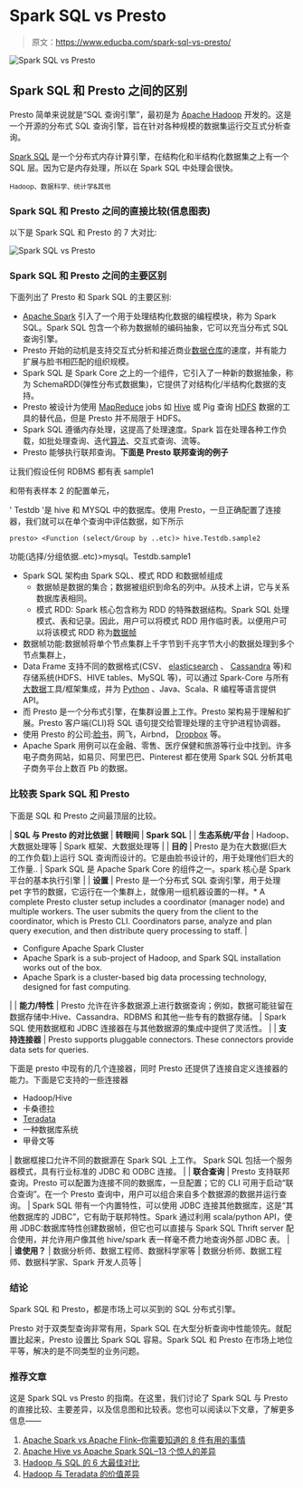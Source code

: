 # Spark SQL vs Presto

> 原文：<https://www.educba.com/spark-sql-vs-presto/>

![Spark SQL vs Presto](img/112578e7eefd724aaa067fbe23678554.png)



## Spark SQL 和 Presto 之间的区别

Presto 简单来说就是“SQL 查询引擎”，最初是为 [Apache Hadoop](https://www.educba.com/hadoop-vs-apache-spark/) 开发的。这是一个开源的分布式 SQL 查询引擎，旨在针对各种规模的数据集运行交互式分析查询。

[Spark SQL](https://www.educba.com/apache-hive-vs-apache-spark-sql/) 是一个分布式内存计算引擎，在结构化和半结构化数据集之上有一个 SQL 层。因为它是内存处理，所以在 Spark SQL 中处理会很快。

<small>Hadoop、数据科学、统计学&其他</small>

### Spark SQL 和 Presto 之间的直接比较(信息图表)

以下是 Spark SQL 和 Presto 的 7 大对比:

![Spark SQL vs Presto](img/6fb3ca387278b23ea18fd8efb075ee32.png)



### Spark SQL 和 Presto 之间的主要区别

下面列出了 Presto 和 Spark SQL 的主要区别:

*   [Apache Spark](https://www.educba.com/apache-spark-vs-apache-flink/) 引入了一个用于处理结构化数据的编程模块，称为 Spark SQL。Spark SQL 包含一个称为数据帧的编码抽象，它可以充当分布式 SQL 查询引擎。
*   Presto 开始的动机是支持交互式分析和接近商业[数据仓库](https://www.educba.com/10-popular-data-warehouse-tools/)的速度，并有能力扩展与脸书相匹配的组织规模。
*   Spark SQL 是 Spark Core 之上的一个组件，它引入了一种新的数据抽象，称为 SchemaRDD(弹性分布式数据集)，它提供了对结构化/半结构化数据的支持。
*   Presto 被设计为使用 [MapReduce](https://www.educba.com/mapreduce-interview-questions/) jobs 如 [Hive](https://www.educba.com/hive-vs-hue/) 或 Pig 查询 [HDFS](https://www.educba.com/hdfs-vs-hbase/) 数据的工具的替代品，但是 Presto 并不局限于 HDFS。
*   Spark SQL 遵循内存处理，这提高了处理速度。Spark 旨在处理各种工作负载，如批处理查询、迭代[算法](https://www.educba.com/software-development/courses/java-course/)、交互式查询、流等。
*   Presto 能够执行联邦查询。**下面是 Presto 联邦查询的例子**

让我们假设任何 RDBMS 都有表 sample1

和带有表样本 2 的配置单元，

' Testdb '是 hive 和 MYSQL 中的数据库。使用 Presto，一旦正确配置了连接器，我们就可以在单个查询中评估数据，如下所示

`presto> <Function (select/Group by ..etc)> hive.Testdb.sample2`

功能(选择/分组依据..etc)>mysql。Testdb.sample1

*   Spark SQL 架构由 Spark SQL、模式 RDD 和数据帧组成
    *   数据帧是数据的集合；数据被组织到命名的列中。从技术上讲，它与关系数据库表相同。
    *   模式 RDD: Spark 核心包含称为 RDD 的特殊数据结构。Spark SQL 处理模式、表和记录。因此，用户可以将模式 RDD 用作临时表。以便用户可以将该模式 RDD 称为[数据帧](https://www.educba.com/data-analyst-interview-questions/)
*   数据帧功能:数据帧将单个节点集群上千字节到千兆字节大小的数据处理到多个节点集群上，
*   Data Frame 支持不同的数据格式(CSV、 [elasticsearch](https://www.educba.com/hadoop-vs-elasticsearch/) 、 [Cassandra](https://www.educba.com/hbase-vs-cassandra/) 等)和存储系统(HDFS、HIVE tables、MySQL 等)，可以通过 Spark-Core 与所有[大数据](https://www.educba.com/big-data-vs-data-science/)工具/框架集成，并为 [Python](https://www.educba.com/python-and-django-for-web-development/) 、Java、Scala、R 编程等语言提供 API。
*   而 Presto 是一个分布式引擎，在集群设置上工作。Presto 架构易于理解和扩展。Presto 客户端(CLI)将 SQL 语句提交给管理处理的主守护进程协调器。
*   使用 Presto 的公司:[脸书](https://www.educba.com/facebook-vs-twitter/)，网飞，Airbnd， [Dropbox](https://www.educba.com/what-is-dropbox/) 等。
*   Apache Spark 用例可以在金融、零售、医疗保健和旅游等行业中找到。许多电子商务网站，如易贝、阿里巴巴、Pinterest 都在使用 Spark SQL 分析其电子商务平台上数百 Pb 的数据。

### 比较表 Spark SQL 和 Presto

下面是 SQL 和 Presto 之间最顶层的比较。

| ****SQL 与 Presto** 的对比依据** | **转眼间** | **Spark SQL** |
| **生态系统/平台** | Hadoop、大数据处理等 | Spark 框架、大数据处理等 |
| **目的** | Presto 是为在大数据(巨大的工作负载)上运行 SQL 查询而设计的。它是由脸书设计的，用于处理他们巨大的工作量.. | Spark SQL 是 Apache Spark Core 的组件之一。spark 核心是 Spark 平台的基本执行引擎 |
| **设置** | Presto 是一个分布式 SQL 查询引擎，用于处理 pet 字节的数据，它运行在一个集群上，就像用一组机器设置的一样。*   A complete Presto cluster setup includes a coordinator (manager node) and multiple workers. The user submits the query from the client to the coordinator, which is Presto CLI. Coordinators parse, analyze and plan query execution, and then distribute query processing to staff. | 

*   Configure Apache Spark Cluster
*   Apache Spark is a sub-project of Hadoop, and Spark SQL installation works out of the box.
*   Apache Spark is a cluster-based big data processing technology, designed for fast computing.

 |
| **能力/特性** | Presto 允许在许多数据源上进行数据查询；例如，数据可能驻留在数据存储中:Hive、Cassandra、RDBMS 和其他一些专有的数据存储。 | Spark SQL 使用数据框和 JDBC 连接器在与其他数据源的集成中提供了灵活性。 |
| **支持连接器** | Presto supports pluggable connectors. These connectors provide data sets for queries.

下面是 presto 中现有的几个连接器，同时 Presto 还提供了连接自定义连接器的能力。下面是它支持的一些连接器

*   Hadoop/Hive
*   卡桑德拉
*   [Teradata](https://www.educba.com/teradata-career/)
*   一种数据库系统
*   甲骨文等

 | 数据框接口允许不同的数据源在 Spark SQL 上工作。
Spark SQL 包括一个服务器模式，具有行业标准的 JDBC 和 ODBC 连接。 |
| **联合查询** | Presto 支持联邦查询。Presto 可以配置为连接不同的数据库，一旦配置；它的 CLI 可用于启动“联合查询”。在一个 Presto 查询中，用户可以组合来自多个数据源的数据并运行查询。 | Spark SQL 带有一个内置特性，可以使用 JDBC 连接其他数据库，这是“其他数据库的 JDBC”，它有助于联邦特性。Spark 通过利用 scala/python API，使用 JDBC:数据库特性创建数据帧，但它也可以直接与 Spark SQL Thrift server 配合使用，并允许用户像其他 hive/spark 表一样毫不费力地查询外部 JDBC 表。 |
| **谁使用？** | 数据分析师、数据工程师、数据科学家等 | 数据分析师、数据工程师、数据科学家、Spark 开发人员等 |

### 结论

Spark SQL 和 Presto，都是市场上可以买到的 SQL 分布式引擎。

Presto 对于双类型查询非常有用，Spark SQL 在大型分析查询中性能领先。就配置比起来，Presto 设置比 Spark SQL 容易。Spark SQL 和 Presto 在市场上地位平等，解决的是不同类型的业务问题。

### 推荐文章

这是 Spark SQL vs Presto 的指南。在这里，我们讨论了 Spark SQL 与 Presto 的直接比较、主要差异，以及信息图和比较表。您也可以阅读以下文章，了解更多信息——

1.  [Apache Spark vs Apache Flink–你需要知道的 8 件有用的事情](https://www.educba.com/apache-spark-vs-apache-flink/)
2.  [Apache Hive vs Apache Spark SQL–13 个惊人的差异](https://www.educba.com/apache-hive-vs-apache-spark-sql/)
3.  [Hadoop 与 SQL 的 6 大最佳对比](https://www.educba.com/hadoop-vs-sql/)
4.  [Hadoop 与 Teradata 的价值差异](https://www.educba.com/hadoop-vs-teradata/)





